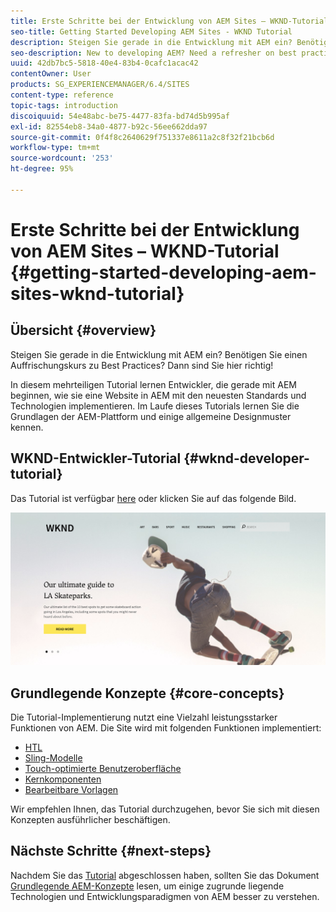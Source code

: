 ```yaml
---
title: Erste Schritte bei der Entwicklung von AEM Sites – WKND-Tutorial
seo-title: Getting Started Developing AEM Sites - WKND Tutorial
description: Steigen Sie gerade in die Entwicklung mit AEM ein? Benötigen Sie einen Auffrischungskurs zu Best Practices? Dann sind Sie hier richtig! In diesem mehrteiligen Tutorial lernen Entwickler, die gerade mit AEM beginnen, wie sie eine Website in AEM mit den neuesten Standards und Technologien implementieren.
seo-description: New to developing AEM? Need a refresher on best practices? This is the place to start! The goal for this multi-part tutorial is to teach a developer who is new to AEM how to implement a website in AEM using the latest standards and technologies.
uuid: 42db7bc5-5818-40e4-83b4-0cafc1acac42
contentOwner: User
products: SG_EXPERIENCEMANAGER/6.4/SITES
content-type: reference
topic-tags: introduction
discoiquuid: 54e48abc-be75-4477-83fa-bd74d5b995af
exl-id: 82554eb8-34a0-4877-b92c-56ee662dda97
source-git-commit: 0f4f8c2640629f751337e8611a2c8f32f21bcb6d
workflow-type: tm+mt
source-wordcount: '253'
ht-degree: 95%

---
```


# Erste Schritte bei der Entwicklung von AEM Sites – WKND-Tutorial {#getting-started-developing-aem-sites-wknd-tutorial}

## Übersicht {#overview}

Steigen Sie gerade in die Entwicklung mit AEM ein? Benötigen Sie einen Auffrischungskurs zu Best Practices? Dann sind Sie hier richtig!

In diesem mehrteiligen Tutorial lernen Entwickler, die gerade mit AEM beginnen, wie sie eine Website in AEM mit den neuesten Standards und Technologien implementieren. Im Laufe dieses Tutorials lernen Sie die Grundlagen der AEM-Plattform und einige allgemeine Designmuster kennen.

## WKND-Entwickler-Tutorial {#wknd-developer-tutorial}

Das Tutorial ist verfügbar [here](https://experienceleague.adobe.com/docs/experience-manager-learn/getting-started-wknd-tutorial-develop/overview.html?lang=de) oder klicken Sie auf das folgende Bild.

[![Klickbild](assets/screen_shot_2018-11-23at152453.png)](https://experienceleague.adobe.com/docs/experience-manager-learn/getting-started-wknd-tutorial-develop/overview.html)

## Grundlegende Konzepte {#core-concepts}

Die Tutorial-Implementierung nutzt eine Vielzahl leistungsstarker Funktionen von AEM. Die Site wird mit folgenden Funktionen implementiert:

* [HTL](https://helpx.adobe.com/de/experience-manager/htl/user-guide.html)
* [Sling-Modelle](https://sling.apache.org/documentation/bundles/models.html)
* [Touch-optimierte Benutzeroberfläche](/help/sites-developing/touch-ui-concepts.md)
* [Kernkomponenten](https://experienceleague.adobe.com/docs/experience-manager-core-components/using/introduction.html?lang=de)
* [Bearbeitbare Vorlagen](/help/sites-developing/page-templates-editable.md)

Wir empfehlen Ihnen, das Tutorial durchzugehen, bevor Sie sich mit diesen Konzepten ausführlicher beschäftigen.

## Nächste Schritte {#next-steps}

Nachdem Sie das [Tutorial](https://experienceleague.adobe.com/docs/experience-manager-learn/getting-started-wknd-tutorial-develop/overview.html?lang=de) abgeschlossen haben, sollten Sie das Dokument [Grundlegende AEM-Konzepte](/help/sites-developing/the-basics.md) lesen, um einige zugrunde liegende Technologien und Entwicklungsparadigmen von AEM besser zu verstehen.
